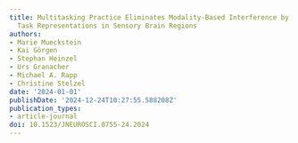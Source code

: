 ```yaml
---
title: Multitasking Practice Eliminates Modality-Based Interference by Separating
  Task Representations in Sensory Brain Regions
authors:
- Marie Mueckstein
- Kai Görgen
- Stephan Heinzel
- Urs Granacher
- Michael A. Rapp
- Christine Stelzel
date: '2024-01-01'
publishDate: '2024-12-24T10:27:55.588208Z'
publication_types:
- article-journal
doi: 10.1523/JNEUROSCI.0755-24.2024
---
```

